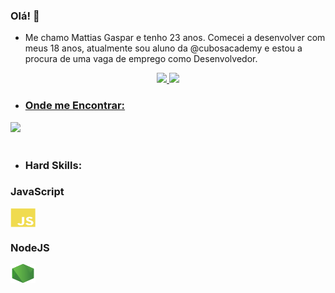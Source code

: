 ### Olá! 👋

- Me chamo Mattias Gaspar e tenho 23 anos. Comecei a desenvolver com meus 18 anos, atualmente sou aluno da @cubosacademy e estou a procura de uma vaga de emprego como Desenvolvedor.

<div align="center">
  <a href="https://github.com/MattiasGM">
  <img height="180em" src="https://github-readme-stats.vercel.app/api?username=MattiasGM&show_icons=true&theme=dracula&include_all_commits=true&count_private=true"/>
  <img height="180em" src="https://github-readme-stats.vercel.app/api/top-langs/?username=MattiasGM&layout=compact&langs_count=7&theme=dracula"/>
</div>
    
- ### Onde me Encontrar:
  
<div> 
  <a href="https://www.linkedin.com/in/mattias-gaspar-775ba4231/" target="_blank" rel="nofollow"><img src="https://img.shields.io/badge/-LinkedIn-%230077B5?style=for-the-badge&logo=linkedin&logoColor=white" rel="nofollow"></a> 
</div>
<br>

- ### Hard Skills:

<div style="display: inline_block">
  
  ### JavaScript
  <img align="center" alt="Rafa-Js" height="30" width="40" src="https://raw.githubusercontent.com/devicons/devicon/master/icons/javascript/javascript-plain.svg"><br>

  ### NodeJS
  <img align="center" alt="Rafa-Python" height="30" width="40" src="https://raw.githubusercontent.com/devicons/devicon/master/icons/nodejs/nodejs-original.svg">
</div>
